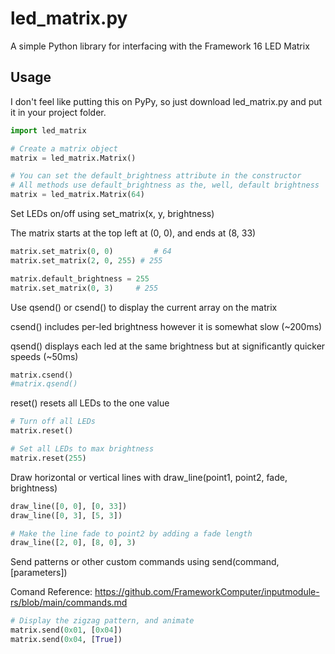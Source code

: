 # led_matrix.py
A simple Python library for interfacing with the Framework 16 LED Matrix

## Usage

I don't feel like putting this on PyPy, so just download led_matrix.py and put it in your project folder.
``` python
import led_matrix

# Create a matrix object
matrix = led_matrix.Matrix()

# You can set the default_brightness attribute in the constructor
# All methods use default_brightness as the, well, default brightness
matrix = led_matrix.Matrix(64)
```
Set LEDs on/off using set_matrix(x, y, brightness)

The matrix starts at the top left at (0, 0), and ends at (8, 33)
```python
matrix.set_matrix(0, 0) 	    # 64
matrix.set_matrix(2, 0, 255) # 255

matrix.default_brightness = 255
matrix.set_matrix(0, 3)   	# 255
```
Use qsend() or csend() to display the current array on the matrix

csend() includes per-led brightness however it is somewhat slow (~200ms)

qsend() displays each led at the same  brightness but at significantly quicker speeds (~50ms)
```python
matrix.csend()
#matrix.qsend()
```

reset() resets all LEDs to the one value

```python
# Turn off all LEDs
matrix.reset()

# Set all LEDs to max brightness
matrix.reset(255)
```

Draw horizontal or vertical lines with draw_line(point1, point2, fade, brightness)
```python
draw_line([0, 0], [0, 33])
draw_line([0, 3], [5, 3])

# Make the line fade to point2 by adding a fade length
draw_line([2, 0], [8, 0], 3)
```

Send patterns or other custom commands using send(command, [parameters])

Comand Reference: https://github.com/FrameworkComputer/inputmodule-rs/blob/main/commands.md
```python
# Display the zigzag pattern, and animate
matrix.send(0x01, [0x04])
matrix.send(0x04, [True])
```
